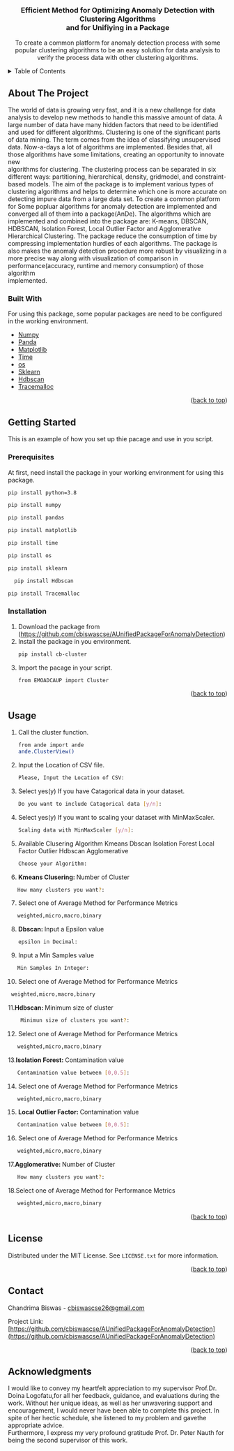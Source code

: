 <div id="top"></div>

<!-- PROJECT LOGO -->
<br />
<div align="center">
 

  <h3 align="center">Efficient Method for Optimizing Anomaly Detection with Clustering Algorithms<br> and for Unifiying in a Package</h3>

  <p>
    To create a common platform for anomaly detection process with some popular clustering algorithms to be an easy solution for data analysis to verify the process data with other clustering algorithms.
  </p>
</div>



<!-- TABLE OF CONTENTS -->
<details>
  <summary>Table of Contents</summary>
  <ol>
    <li>
      <a href="#about-the-project">About The Project</a>
      <ul>
        <li><a href="#built-with">Built With</a></li>
      </ul>
    </li>
    <li>
      <a href="#getting-started">Getting Started</a>
      <ul>
        <li><a href="#prerequisites">Prerequisites</a></li>
        <li><a href="#installation">Installation</a></li>
      </ul>
    </li>
    <li><a href="#usage">Usage</a></li>
    <li><a href="#roadmap">Roadmap</a></li>
    <li><a href="#contributing">Contributing</a></li>
    <li><a href="#license">License</a></li>
    <li><a href="#contact">Contact</a></li>
    <li><a href="#acknowledgments">Acknowledgments</a></li>
  </ol>
</details>



<!-- ABOUT THE PROJECT -->
## About The Project

<p>
The world of data is growing very fast, and it is a new challenge for data analysis to develop new methods to handle this massive amount of data. A large number of data have many hidden factors that need to be identified and used for different algorithms. Clustering is one of the significant parts of data mining. The term comes from the idea of classifying unsupervised data. Now-a-days a lot of algorithms are implemented. Besides that, all those algorithms have some limitations, creating an opportunity to innovate new <br>algorithms for clustering. The clustering process can be separated in six different ways: partitioning, hierarchical, density, gridmodel, and constraint-based models. The aim of the package is to implement various types of clustering algorithms and helps to determine which one is more accurate on detecting impure data from a large data set. To create a common platform for Some popluar algorithms for anomaly detection are implemented and converged all of them into a package(AnDe). The algorithms which are implemented and combined into the package are: K-means, DBSCAN, HDBSCAN, Isolation Forest, Local Outlier Factor and Agglomerative Hierarchical Clustering. The package reduce the consumption of time by compressing implementation hurdles of each algorithms. The package is also makes the anomaly detection procedure more robust by visualizing in a more precise way along with visualization of comparison in performance(accuracy, runtime and memory consumption) of those algorithm <br>implemented.

### Built With

For using this package, some popular packages are need to be configured in the working environment.

* [Numpy](https://numpy.org/)
* [Panda](https://pandas.pydata.org/)
* [Matplotlib](https://matplotlib.org/)
* [Time](https://docs.python.org/3/library/time.html)
* [os](https://docs.python.org/3/library/os.html)
* [Sklearn](https://scikit-learn.org/stable/)
* [Hdbscan](https://hdbscan.readthedocs.io/en/latest/how_hdbscan_works.html)
* [Tracemalloc](https://docs.python.domainunion.de/3/library/tracemalloc.html)

<p align="right">(<a href="#top">back to top</a>)</p>



<!-- GETTING STARTED -->
## Getting Started

This is an example of how you set up thie pacage and use in you script.

### Prerequisites

At first, need install the package in your working environment for using this package. 
  ```sh
  pip install python=3.8
  ```
  ```sh
  pip install numpy
  ```
  ```sh
  pip install pandas
  ```
  ```sh
  pip install matplotlib
  ```
  ```sh
  pip install time
  ```
  ```sh
  pip install os
  ```
  ```sh
  pip install sklearn
  ```
```sh
  pip install Hdbscan
  ```
  ```sh
  pip install Tracemalloc
  ```
### Installation

1. Download the package from (https://github.com/cbiswascse/AUnifiedPackageForAnomalyDetection)
2. Install the package in you environment.
   ```sh
   pip install cb-cluster
   ```
3. Import the pacage in your script.
   ```sh
   from EMOADCAUP import Cluster
   ```

<p align="right">(<a href="#top">back to top</a>)</p>



<!-- USAGE EXAMPLES -->
## Usage

1. Call the cluster function.
	```sh
   from ande import ande 
   ande.ClusterView()
   ```
2. Input the Location of CSV file.
	```sh
   Please, Input the Location of CSV:
   ```
3. Select yes(y) If you have Catagorical data in your dataset.
 	```sh
   Do you want to include Catagorical data [y/n]:
   ```
4. Select yes(y) If you want to scaling your dataset with MinMaxScaler.
	```sh
   Scaling data with MinMaxScaler [y/n]:
   ```
5. Available Clusering Algorithm
	Kmeans
	Dbscan 
	Isolation Forest 
	Local Factor Outlier 
	Hdbscan 
	Agglomerative
	```sh
   Choose your Algorithm:
   ```
6. <b>Kmeans Clusering: </b> Number of Cluster
```sh
   How many clusters you want?:
  ```
7. Select one of Average Method for Performance Metrics
```sh
   weighted,micro,macro,binary
   ```
8. <b>Dbscan: </b> Input a Epsilon value
	```sh
   epsilon in Decimal:
   ```
9. Input a Min Samples value 
```sh
   Min Samples In Integer:
   ```
10. Select one of Average Method for Performance Metrics
  ```sh
   weighted,micro,macro,binary
   ```
11.<b>Hdbscan: </b> Minimum size of cluster
```sh
	Minimun size of clusters you want?:
   ```
12. Select one of Average Method for Performance Metrics
```sh
   weighted,micro,macro,binary
   ```
13.<b>Isolation Forest: </b> Contamination value
```sh
   Contamination value between [0,0.5]:
   ```
14. Select one of Average Method for Performance Metrics
```sh
   weighted,micro,macro,binary
   ```
15. <b>Local Outlier Factor: </b> Contamination value	
```sh
   Contamination value between [0,0.5]:
   ```
16. Select one of Average Method for Performance Metrics
```sh
   weighted,micro,macro,binary
   ```
17.<b>Agglomerative: </b> Number of Cluster
```sh
   How many clusters you want?:
   ```
18.Select one of Average Method for Performance Metrics
```sh
   weighted,micro,macro,binary
   ``` 
<p align="right">(<a href="#top">back to top</a>)</p>


<!-- LICENSE -->
## License

Distributed under the MIT License. See `LICENSE.txt` for more information.

<p align="right">(<a href="#top">back to top</a>)</p>



<!-- CONTACT -->
## Contact

Chandrima Biswas - cbiswascse26@gmail.com

Project Link: [https://github.com/cbiswascse/AUnifiedPackageForAnomalyDetection](https://github.com/cbiswascse/AUnifiedPackageForAnomalyDetection)

<p align="right">(<a href="#top">back to top</a>)</p>



<!-- ACKNOWLEDGMENTS -->
## Acknowledgments
<p>
I would like to convey my heartfelt appreciation to my supervisor Prof.Dr. Doina Logofatu,for all her feedback, guidance, and evaluations during the work. Without her unique ideas, as well as her unwavering support and  encouragement, I would never have been able to complete this project.  In spite of her hectic schedule, she listened to my problem and gavethe appropriate advice. <br>Furthermore, I express my very profound gratitude Prof. Dr. Peter Nauth for being the second supervisor of this work.</p>